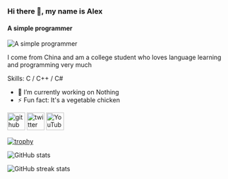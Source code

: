### Hi there 👋, my name is Alex
#### A simple programmer
![A simple programmer](https://arturssmirnovs.github.io/github-profile-readme-generator/images/banner.png)

I come from China and am a college student who loves language learning and programming very much

Skills: C / C++ / C#

- 🔭 I’m currently working on Nothing 
- ⚡ Fun fact: It's a vegetable chicken 


[<img src='https://cdn.jsdelivr.net/npm/simple-icons@3.0.1/icons/github.svg' alt='github' height='40'>](https://github.com/GODOFL)  [<img src='https://cdn.jsdelivr.net/npm/simple-icons@3.0.1/icons/twitter.svg' alt='twitter' height='40'>](https://twitter.com/https://twitter.com/LMingX184197)  [<img src='https://cdn.jsdelivr.net/npm/simple-icons@3.0.1/icons/youtube.svg' alt='YouTube' height='40'>](https://www.youtube.com/channel/https://www.youtube.com/channel/UCTbDd9q4lphF0sEshjDdCTQ)  

[![trophy](https://github-profile-trophy.vercel.app/?username=GODOFL)](https://github.com/ryo-ma/github-profile-trophy)

![GitHub stats](https://github-readme-stats.vercel.app/api?username=GODOFL&show_icons=true)  

![GitHub streak stats](https://streak-stats.demolab.com/?user=GODOFL)  

